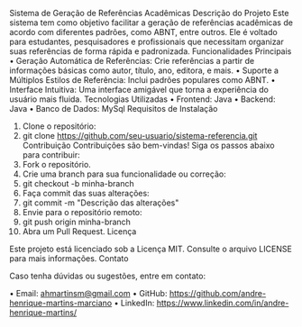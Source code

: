 Sistema de Geração de Referências Acadêmicas
Descrição do Projeto
Este sistema tem como objetivo facilitar a geração de referências acadêmicas de acordo com diferentes padrões, como ABNT, entre outros. Ele é voltado para estudantes, pesquisadores e profissionais que necessitam organizar suas referências de forma rápida e padronizada.
Funcionalidades Principais
•	Geração Automática de Referências: Crie referências a partir de informações básicas como autor, título, ano, editora, e mais.
•	Suporte a Múltiplos Estilos de Referência: Inclui padrões populares como ABNT.
•	Interface Intuitiva: Uma interface amigável que torna a experiência do usuário mais fluida.
Tecnologias Utilizadas
•	Frontend: Java
•	Backend: Java
•	Banco de Dados: MySql
Requisitos de Instalação
1.	Clone o repositório:
2.	git clone https://github.com/seu-usuario/sistema-referencia.git
Contribuição
Contribuições são bem-vindas! Siga os passos abaixo para contribuir:
1.	Fork o repositório.
2.	Crie uma branch para sua funcionalidade ou correção: 
3.	git checkout -b minha-branch
4.	Faça commit das suas alterações: 
5.	git commit -m "Descrição das alterações"
6.	Envie para o repositório remoto: 
7.	git push origin minha-branch
8.	Abra um Pull Request.
Licença

Este projeto está licenciado sob a Licença MIT. Consulte o arquivo LICENSE para mais informações.
Contato

Caso tenha dúvidas ou sugestões, entre em contato:

•	Email: ahmartinsm@gmail.com
•	GitHub: https://github.com/andre-henrique-martins-marciano
•	LinkedIn: https://www.linkedin.com/in/andre-henrique-martins/

